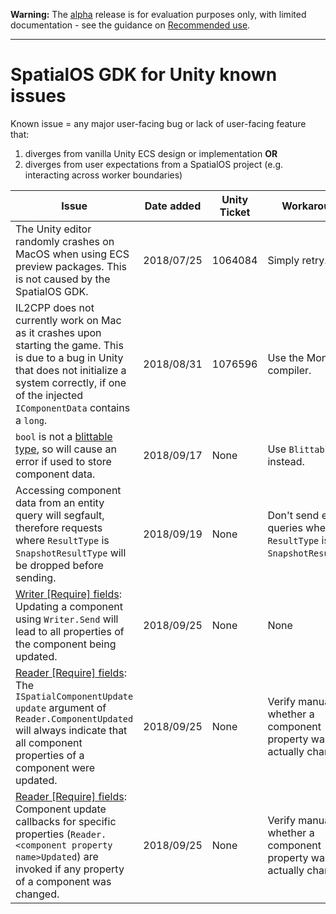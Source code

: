 **Warning:** The [alpha](https://docs.improbable.io/reference/latest/shared/release-policy#maturity-stages) release is for evaluation purposes only, with limited documentation - see the guidance on [Recommended use](../README.md#recommended-use).

----

# SpatialOS GDK for Unity known issues

Known issue = any major user-facing bug or lack of user-facing feature that:
1. diverges from vanilla Unity ECS design or implementation **OR**
1. diverges from user expectations from a SpatialOS project (e.g. interacting across worker boundaries)

| Issue                                                                                                                                                                                                             | Date added | Unity Ticket | Workaround?                                                           | Fixed? |
|-------------------------------------------------------------------------------------------------------------------------------------------------------------------------------------------------------------------|------------|--------------|-----------------------------------------------------------------------|--------|
| The Unity editor randomly crashes on MacOS when using ECS preview packages. This is not caused by the SpatialOS GDK.                                                                                              | 2018/07/25 | 1064084      | Simply retry.                                                         | No     |
| IL2CPP does not currently work on Mac as it crashes upon starting the game. This is due to a bug in Unity that does not initialize a system correctly, if one of the injected `IComponentData` contains a `long`. | 2018/08/31 | 1076596      | Use the Mono compiler.                                                | Yes    |
| `bool` is not a [blittable type](https://docs.microsoft.com/en-us/dotnet/framework/interop/blittable-and-non-blittable-types), so will cause an error if used to store component data.                            | 2018/09/17 | None         | Use `BlittableBool` instead.                                          | No     |
| Accessing component data from an entity query will segfault, therefore requests where `ResultType` is `SnapshotResultType` will be dropped before sending.                                                        | 2018/09/19 | None         | Don't send entity queries where `ResultType` is `SnapshotResultType`. | No     |
| [Writer [Require] fields](../content/gameobject/reading-and-writing-component-data.md): Updating a component using `Writer.Send` will lead to all properties of the component being updated. | 2018/09/25 | None | None | No |
| [Reader [Require] fields]((../content/gameobject/reading-and-writing-component-data.md)): The `ISpatialComponentUpdate update` argument of `Reader.ComponentUpdated` will always indicate that all component properties of a component were updated. | 2018/09/25 | None | Verify manually whether a component property was actually changed. | No |
| [Reader [Require] fields]((../content/gameobject/reading-and-writing-component-data.md)): Component update callbacks for specific properties (`Reader.<component property name>Updated`) are invoked if any property of a component was changed. | 2018/09/25 | None | Verify manually whether a component property was actually changed. | No |